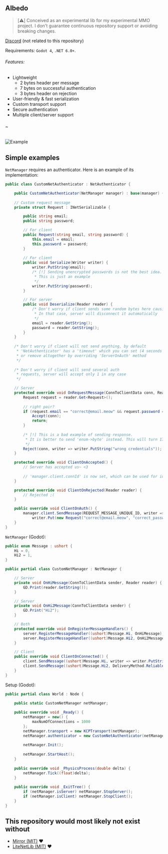 ## Albedo

> [:warning:] Conceived as an experimental lib for my experimental MMO project. I don't guarantee continuous repository support or avoiding breaking changes.

[Discord](https://discord.gg/Gg8bKVB7fs) (not related to this repository)

Requirements: `Godot 4`, `.NET 6.0+`.

###### Features:
- Lightweight
	- 2 bytes header per message
	- 7 bytes on successful authentication
	- 3 bytes header on rejection
- User-friendly & fast serialization
- Custom transport support
- Secure authentication
- Multiple client/server support

###### ~
![Example](https://user-images.githubusercontent.com/115415388/195846737-30e1471c-375a-4abd-b6c9-9420b2607104.gif)

## Simple examples

`NetManager` requires an authenticator. Here is an example of its implementation:
```csharp
public class CustomNetAuthenticator : NetAuthenticator {

	public CustomNetAuthenticator(NetManager manager) : base(manager) { }
		
	// Custom request message
	private struct Request : INetSerializable {

		public string email;
		public string password;

		// For client
		public Request(string email, string password) {
			this.email = email;
			this.password = password;
		}
		
		// For client
		public void Serialize(Writer writer) {
			writer.PutString(email);
			/* [!] Sending unencrypted passwords is not the best idea.
			 * This is just an example
			 */
			writer.PutString(password);
		}

		// For server
		public void Deserialize(Reader reader) {
			/* Don't worry if client sends some random bytes here causing an exception.
			 * In that case, server will disconnect it automatically
			 */
			email = reader.GetString();
			password = reader.GetString();
		}
	}
	
	/* Don't worry if client will not send anything, by default
	 * 'NetAuthenticator' has a 'timeout' which you can set (4 seconds by default?)
	 * or remove altogether by overriding 'ServerOnAuth' method
	 */
	
	/* Don't worry if client will send several auth
	 * requests, server will accept only 1 in any case
	 */

	// Server
	protected override void OnRequestMessage(ConnToClientData conn, Reader reader) {
		Request request = reader.Get<Request>();
		
		// right pair?
		if (request.email == "correct@email.meow" && request.password == "correct_password") {
			Accept(conn);
			return;
		}
			
		/* [!] This is a bad example of sending response.
		 * It is better to send 'enum->byte' instead. This will turn 17 bytes into 1
		 */
		Reject(conn, writer => writer.PutString("wrong credentials"));
	}

	protected override void ClientOnAccepted() {
		// Server has accepted us~ <3
		
		// 'manager.client.connId' is now set, which can be used for identification
	}

	protected override void ClientOnRejected(Reader reader) {
		// Rejected ;(
	}

	public override void ClientOnAuth() {
		manager.client.SendMessage(REQUEST_MESSAGE_UNIQUE_ID, writer =>
			writer.Put(new Request("correct@email.meow", "correct_password")), DeliveryMethod.Reliable);
	}
}
```

`NetManager` (Godot):
```csharp
public enum Message : ushort {
	Hi = 0,
	Hi2 = 1,
}

public partial class CustomNetManager : NetManager {

	// Server
	private void OnHiMessage(ConnToClientData sender, Reader reader) {
		GD.Print(reader.GetString());
	}

	// Server
	private void OnHi2Message(ConnToClientData sender) {
		GD.Print("Hi2");
	}

	// Both
	protected override void OnRegisterMessageHandlers() {
		server.RegisterMessageHandler((ushort)Message.Hi, OnHiMessage);
		server.RegisterMessageHandler((ushort)Message.Hi2, OnHi2Message);
	}

	// Client
	public override void ClientOnConnected() {
		client.SendMessage((ushort)Message.Hi, writer => writer.PutString("Hi"), DeliveryMethod.Reliable);
		client.SendMessage((ushort)Message.Hi2, DeliveryMethod.Reliable);
	}
}
```

Setup (Godot):
```csharp
public partial class World : Node {

	public static CustomNetManager netManager;
	
	public override void _Ready() {
		netManager = new() {
			maxNumOfConnections = 1000
		};
		netManager.transport = new KCPTransport(netManager);
		netManager.authenticator = new CustomNetAuthenticator(netManager);
		
		netManager.Init();
		
		netManager.StartHost();
	}
	
	public override void _PhysicsProcess(double delta) {
		netManager.Tick((float)delta);
	}
	
	public override void _ExitTree() {
		if (netManager.isServer) netManager.StopServer();
		if (netManager.isClient) netManager.StopClient();
	}
}
```

## This repository would most likely not exist without
- [Mirror (MIT)](https://github.com/vis2k/Mirror) :heart:
- [LiteNetLib (MIT)](https://github.com/RevenantX/LiteNetLib) :heart:
